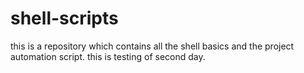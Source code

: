 # shell-scripts
this is a repository which contains all the shell basics and the project automation script.
this is testing of second day.
